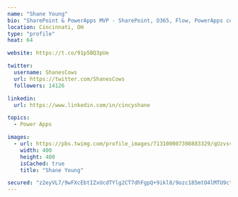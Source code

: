 ```yaml
---
name: "Shane Young"
bio: "SharePoint & PowerApps MVP - SharePoint, O365, Flow, PowerApps consulting? @PowerApps911 | Pure Snark? You found it."
location: Cincinnati, OH
type: "profile"
heat: 64

website: https://t.co/91p5BQ3pUe

twitter:
  username: ShanesCows
  url: https://twitter.com/ShanesCows
  followers: 14126

linkedin:
  url: https://www.linkedin.com/in/cincyshane

topics:
  - Power Apps

images:
  - url: https://pbs.twimg.com/profile_images/713100007398883329/qUzvsvQ3_400x400.jpg
    width: 400
    height: 400
    isCached: true
    title: "Shane Young"

secured: "z2eyVL7/9wFXcEbtIZxUcdTYlg2CT7dhFgpQ+9ikl8/9ozc185mtO4lMTU9ct7b9D4uUa/5tQGpmbPxnhjtfegzb1l2UV2nDUCm2qQyjf1KLAYLR4IxXYIG/Pyx7/dJupgP0TBs52+FmII8jFuca9iWAwVV5GFm8mMzBEhcqgs0ftED77WMsqHHYC+61vyaKYUP5ITRqn97a1GqxAZNuykhSNxxgatFUlPjJsgKKKH5bdbLtqz/C33jBtw/2CvWUi9afyugj6OyOqi1BfgtoEiq18GARARfcIOOjzeyhPRGCofsRZhm4Tx28L5pfr4/5jtbB2uXsabF1vFtd5u3SFqHEVUdR3gx7notjFyjbMTGuEZdNxIy+i/tiW4EnZhnSbuKDBr0J2QPXLIj8xEdjNgAOQfheWHsYFjZc4iJyjOk=;gqCiybBcaGLP8dMrsjObJg=="
---
```



